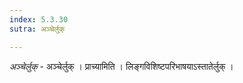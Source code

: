 ```yaml
---
index: 5.3.30
sutra: अञ्चेर्लुक्

---
```

_अञ्चेर्लुक्_ - अञ्चेर्लुक् । प्राच्यामिति । लिङ्गविशिष्टपरिभाषयाऽस्तातेर्लुक् । 